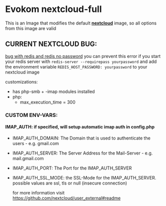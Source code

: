 # Evokom nextcloud-full

This is an Image that modifies the default **[nextcloud](https://hub.docker.com/_/nextcloud/)** image, so all options from this image are valid

## CURRENT NEXTCLOUD BUG:

[bug with redis and redis no password](https://github.com/nextcloud/docker/issues/1179)
you can prevent this error if you start your redis server with
`redis-server --requirepass yourpassword`
and add the environment variable
`REDIS_HOST_PASSWORD: yourpassword`
to your nextcloud image

customizations:

- has php-smb + -imap modules installed
- php:
  - max_execution_time = 300

### CUSTOM ENV-VARS:

#### IMAP_AUTH: if specified, will setup automatic imap auth in config.php

- IMAP_AUTH_DOMAIN: The Domain that is used to authenticate the users - e.g. gmail.com
- IMAP_AUTH_SERVER: The Server Address for the Mail-Server - e.g. mail.gmail.com
- IMAP_AUTH_PORT: The Port for the IMAP_AUTH_SERVER
- IMAP_AUTH_SSL_MODE: the SSL-Mode for the IMAP_AUTH_SERVER. possible values are ssl, tls or null (insecure connection)

  for more information visit https://github.com/nextcloud/user_external#readme
